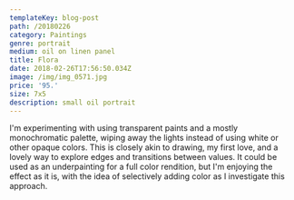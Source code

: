 ```yaml
---
templateKey: blog-post
path: /20180226
category: Paintings
genre: portrait
medium: oil on linen panel
title: Flora
date: 2018-02-26T17:56:50.034Z
image: /img/img_0571.jpg
price: '95.'
size: 7x5
description: small oil portrait
---
```

I'm experimenting with using transparent paints and a mostly monochromatic palette, wiping away the lights instead of using white or other opaque colors. This is closely akin to drawing, my first love, and a lovely way to explore edges and transitions between values. It could be used as an underpainting for a full color rendition, but I'm enjoying the effect as it is, with the idea of selectively adding color as I investigate this approach.
